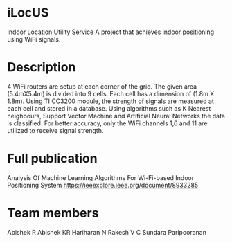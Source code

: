 # iLocUS
Indoor Location Utility Service
A project that achieves indoor positioning using WiFi signals.

# Description
4 WiFi routers are setup at each corner of the grid. The given area (5.4mX5.4m) is divided into 9 cells. Each cell has a dimension of (1.8m X 1.8m). Using TI CC3200 module, the strength of signals are measured at each cell and stored in a database. Using algorithms such as K Nearest neighbours, Support Vector Machine and Artificial Neural Networks the data is classified. For better accuracy, only the WiFi channels 1,6 and 11 are utilized to receive signal strength.


# Full publication

  Analysis Of Machine Learning Algorithms For Wi-Fi-based Indoor Positioning System
  https://ieeexplore.ieee.org/document/8933285
# Team members
  Abishek R
  Abishek KR
  Hariharan N
  Rakesh V
  C Sundara Paripooranan

